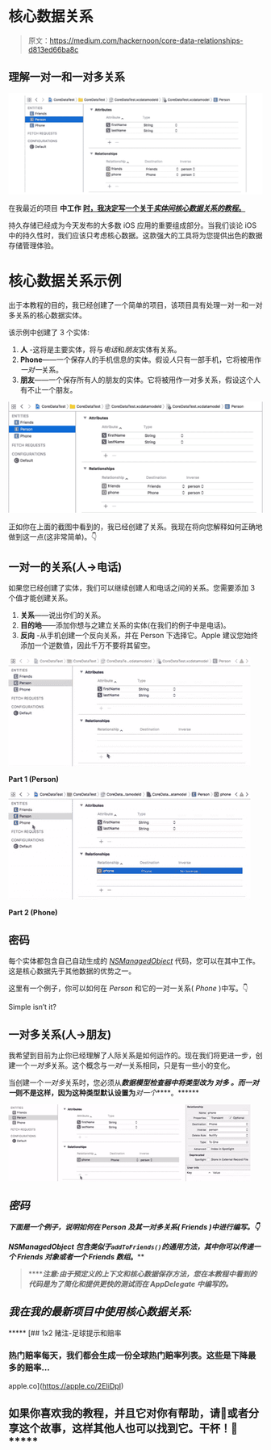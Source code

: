 # 核心数据关系

> 原文：<https://medium.com/hackernoon/core-data-relationships-d813ed66ba8c>

## 理解一对一和一对多关系

![](img/e1c297fdfdcc49cda23554510664b90f.png)

在我最近的项目 **中工作** [**时，我决定写一个关于*实体间核心数据关系的教程*。**](http://apple.co/2CrlXDf)

持久存储已经成为今天发布的大多数 iOS 应用的重要组成部分。当我们谈论 iOS 中的持久性时，我们应该只考虑核心数据。这款强大的工具将为您提供出色的数据存储管理体验。

# 核心数据关系示例

出于本教程的目的，我已经创建了一个简单的项目，该项目具有处理一对一和一对多关系的核心数据实体。

该示例中创建了 3 个实体:

1.  **人** -这将是主要实体，将与*电话*和*朋友*实体有关系。
2.  **Phone**——一个保存人的手机信息的实体。假设*人*只有一部手机，它将被用作*一对一*关系。
3.  **朋友**——一个保存所有人的朋友的实体。它将被用作一对多关系，假设这个人有不止一个朋友。

![](img/fe3722374bb4bbd2366fa3a5939c6add.png)

正如你在上面的截图中看到的，我已经创建了关系。我现在将向您解释如何正确地做到这一点(这非常简单)。👇

## 一对一的关系(人->电话)

如果您已经创建了实体，我们可以继续创建人和电话之间的关系。您需要添加 3 个值才能创建关系。

1.  **关系**——说出你们的关系。
2.  **目的地**——添加你想与之建立关系的实体(在我们的例子中是电话)。
3.  **反向** -从手机创建一个反向关系，并在 Person 下选择它。Apple 建议您始终添加一个逆数值，因此千万不要将其留空。

![](img/01c06066b5c887ece2735a9df05c7853.png)

**Part 1 (Person)**

![](img/a2545209f1203f1432dae37ae0c6fde1.png)

**Part 2 (Phone)**

## 密码

每个实体都包含自己自动生成的 [*NSManagedObject*](https://developer.apple.com/documentation/coredata/nsmanagedobject) 代码，您可以在其中工作。这是核心数据先于其他数据的优势之一。

这里有一个例子，你可以如何在 *Person* 和它的一对一关系( *Phone* )中写。👇

Simple isn’t it?

## 一对多关系(人->朋友)

我希望到目前为止你已经理解了人际关系是如何运作的。现在我们将更进一步，创建一个*一对多*关系。这个概念与*一对一*关系相同，只是有一些小的变化。

当创建一个*一对多*关系时，您必须从****数据模型检查器中将类型改为 ***对多*** 。而*一对一*则不是这样，因为这种类型默认设置为***对一个*****。******

*****![](img/c20d6cedea9d624c310358fcf5277502.png)*****

## *****密码*****

*****下面是一个例子，说明如何在 *Person* 及其一对多关系( *Friends* )中进行编写。👇*****

*****NSManagedObject 包含类似于`addToFriends()`的通用方法，其中你可以传递一个 Friends 对象或者一个 Friends 数组*。******

> *******注意:**由于预定义的上下文和核心数据保存方法，您在本教程中看到的代码是为了简化和提供更快的测试而在 AppDelegate 中编写的。*****

## *****我在我的最新项目中使用核心数据关系:*****

*****[](https://apple.co/2EIiDpI) [## 1x2 赌注-足球提示和赔率

### 热门赔率每天，我们都会生成一份全球热门赔率列表。这些是下降最多的赔率…

apple.co](https://apple.co/2EIiDpI) 

## 如果你喜欢我的教程，并且它对你有帮助，请👏或者分享这个故事，这样其他人也可以找到它。干杯！🚀*****